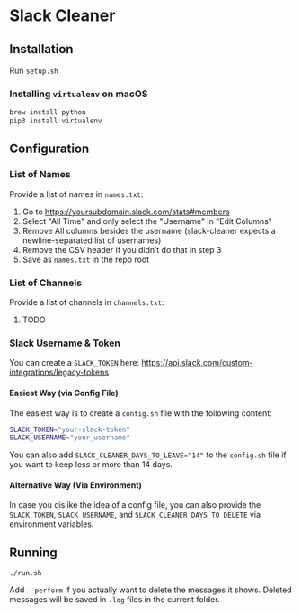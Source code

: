 # Slack Cleaner

## Installation

Run `setup.sh`

### Installing `virtualenv` on macOS

```bash
brew install python
pip3 install virtualenv
```

## Configuration

### List of Names

Provide a list of names in `names.txt`:

1. Go to https://yoursubdomain.slack.com/stats#members
2. Select "All Time" and only select the "Username" in "Edit Columns"
3. Remove All columns besides the username (slack-cleaner expects a newline-separated list of usernames)
4. Remove the CSV header if you didn’t do that in step 3
5. Save as `names.txt` in the repo root

### List of Channels

Provide a list of channels in `channels.txt`:

1. TODO

### Slack Username & Token

You can create a `SLACK_TOKEN` here: <https://api.slack.com/custom-integrations/legacy-tokens>

#### Easiest Way (via Config File)

The easiest way is to create a `config.sh` file with the following content:

```bash
SLACK_TOKEN="your-slack-token"
SLACK_USERNAME="your_username"
```

You can also add `SLACK_CLEANER_DAYS_TO_LEAVE="14"` to the `config.sh` file if you want to keep less or more than 14 days.

#### Alternative Way (Via Environment)

In case you dislike the idea of a config file, you can also provide the `SLACK_TOKEN`, `SLACK_USERNAME`, and `SLACK_CLEANER_DAYS_TO_DELETE` via environment variables.

## Running

`./run.sh`

Add `--perform` if you actually want to delete the messages it shows. Deleted messages will be saved in `.log` files in the current folder.
